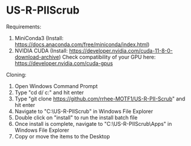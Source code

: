 # US-R-PIIScrub

Requirements:
1. MiniConda3 (Install: https://docs.anaconda.com/free/miniconda/index.html)
2. NVIDIA CUDA (Install: https://developer.nvidia.com/cuda-11-8-0-download-archive) Check compatibility of your GPU here: https://developer.nvidia.com/cuda-gpus

Cloning:
1. Open Windows Command Prompt
2. Type "cd d/ c:" and hit enter
3. Type "git clone https://github.com/rrhee-MOTF1/US-R-PII-Scrub" and hit enter
4. Navigate to "C:\US-R-PIIScrub" in Windows File Explorer
5. Double click on "install" to run the install batch file
6. Once install is complete, navigate to "C:\US-R-PIIScrub\Apps" in Windows File Explorer
7. Copy or move the items to the Desktop
